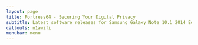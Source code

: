 ```yaml
---
layout: page
title: Fortress64 - Securing Your Digital Privacy
subtitle: Latest software releases for Samsung Galaxy Note 10.1 2014 Edition (n1awifi)
callouts: n1awifi
menubar: menu
---
```


